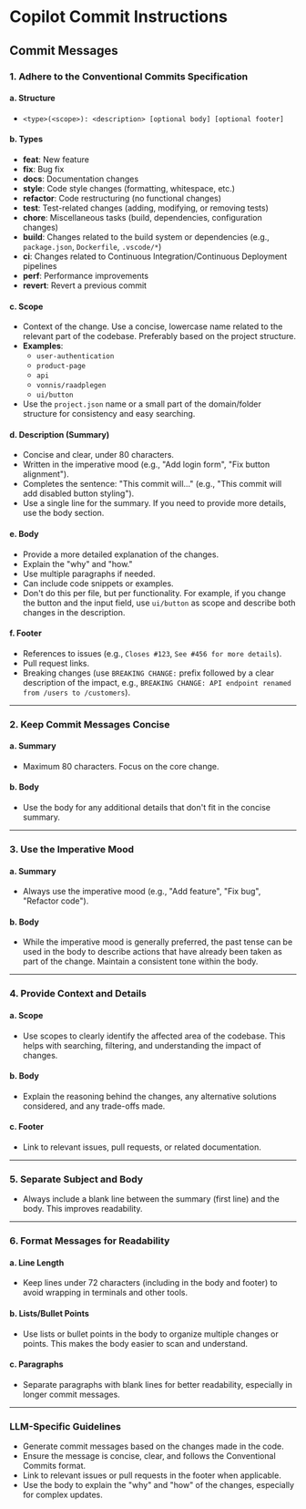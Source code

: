 # Copilot Commit Instructions

## Commit Messages

### 1. Adhere to the Conventional Commits Specification

#### a. Structure

- `<type>(<scope>): <description> [optional body] [optional footer]`

#### b. Types

- **feat**: New feature
- **fix**: Bug fix
- **docs**: Documentation changes
- **style**: Code style changes (formatting, whitespace, etc.)
- **refactor**: Code restructuring (no functional changes)
- **test**: Test-related changes (adding, modifying, or removing tests)
- **chore**: Miscellaneous tasks (build, dependencies, configuration changes)
- **build**: Changes related to the build system or dependencies (e.g., `package.json`, `Dockerfile`, `.vscode/*`)
- **ci**: Changes related to Continuous Integration/Continuous Deployment pipelines
- **perf**: Performance improvements
- **revert**: Revert a previous commit

#### c. Scope

- Context of the change. Use a concise, lowercase name related to the relevant part of the codebase. Preferably based on the project structure.
- **Examples**:
  - `user-authentication`
  - `product-page`
  - `api`
  - `vonnis/raadplegen`
  - `ui/button`
- Use the `project.json` name or a small part of the domain/folder structure for consistency and easy searching.

#### d. Description (Summary)

- Concise and clear, under 80 characters.
- Written in the imperative mood (e.g., "Add login form", "Fix button alignment").
- Completes the sentence: "This commit will..." (e.g., "This commit will add disabled button styling").
- Use a single line for the summary. If you need to provide more details, use the body section.

#### e. Body

- Provide a more detailed explanation of the changes.
- Explain the "why" and "how."
- Use multiple paragraphs if needed.
- Can include code snippets or examples.
- Don't do this per file, but per functionality. For example, if you change the button and the input field, use `ui/button` as scope and describe both changes in the description.

#### f. Footer

- References to issues (e.g., `Closes #123`, `See #456 for more details`).
- Pull request links.
- Breaking changes (use `BREAKING CHANGE:` prefix followed by a clear description of the impact, e.g., `BREAKING CHANGE: API endpoint renamed from /users to /customers`).

---

### 2. Keep Commit Messages Concise

#### a. Summary

- Maximum 80 characters. Focus on the core change.

#### b. Body

- Use the body for any additional details that don't fit in the concise summary.

---

### 3. Use the Imperative Mood

#### a. Summary

- Always use the imperative mood (e.g., "Add feature", "Fix bug", "Refactor code").

#### b. Body

- While the imperative mood is generally preferred, the past tense can be used in the body to describe actions that have already been taken as part of the change. Maintain a consistent tone within the body.

---

### 4. Provide Context and Details

#### a. Scope

- Use scopes to clearly identify the affected area of the codebase. This helps with searching, filtering, and understanding the impact of changes.

#### b. Body

- Explain the reasoning behind the changes, any alternative solutions considered, and any trade-offs made.

#### c. Footer

- Link to relevant issues, pull requests, or related documentation.

---

### 5. Separate Subject and Body

- Always include a blank line between the summary (first line) and the body. This improves readability.

---

### 6. Format Messages for Readability

#### a. Line Length

- Keep lines under 72 characters (including in the body and footer) to avoid wrapping in terminals and other tools.

#### b. Lists/Bullet Points

- Use lists or bullet points in the body to organize multiple changes or points. This makes the body easier to scan and understand.

#### c. Paragraphs

- Separate paragraphs with blank lines for better readability, especially in longer commit messages.

---

### LLM-Specific Guidelines

- Generate commit messages based on the changes made in the code.
- Ensure the message is concise, clear, and follows the Conventional Commits format.
- Link to relevant issues or pull requests in the footer when applicable.
- Use the body to explain the "why" and "how" of the changes, especially for complex updates.
